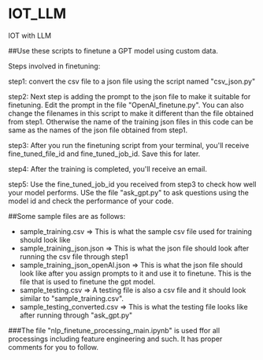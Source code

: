 # IOT_LLM
IOT with LLM


##Use these scripts to finetune a GPT model using custom data. 

Steps involved in finetuning: 

step1: convert the csv file to a json file using the script named "csv_json.py"

step2: Next step is adding the prompt to the json file to make it suitable for finetuning. Edit the prompt in the file 
"OpenAI_finetune.py". You can also change the filenames in this script to make it different than the file obtained from step1. Otherwise the name of the training json files in this code can be same as the names of the json file obtained from step1.

step3: After you run the finetuning script from your terminal, you'll receive fine_tuned_file_id and fine_tuned_job_id. Save this for later.

step4: After the training is completed, you'll receive an email. 

step5: Use the fine_tuned_job_id you received from step3 to check how well your model performs. USe the file "ask_gpt.py" to ask questions using the model id and check the performance of your code. 



##Some sample files are as follows: 
- sample_training.csv => This is what the sample csv file used for training should look like 
- sample_training_json.json => This is what the json file should look after running the csv file through step1
- sample_training_json_openAI.json => This is what the json file should look like after you assign prompts to it and use it to finetune. This is the file that is used to finetune the gpt model. 
- sample_testing.csv => A testing file is also a csv file and it should look similar to "sample_training.csv". 
- sample_testing_converted.csv => This is what the testing file looks like after running through "ask_gpt.py"


###The file "nlp_finetune_processing_main.ipynb" is used ffor all processings including feature engineering and such. It has proper comments for you to follow.